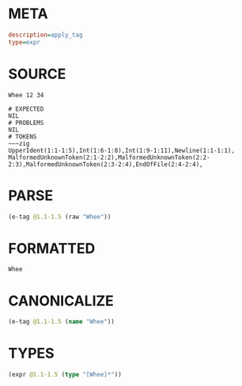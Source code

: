 # META
~~~ini
description=apply_tag
type=expr
~~~
# SOURCE
~~~roc
Whee 12 34
~~~
~~~
# EXPECTED
NIL
# PROBLEMS
NIL
# TOKENS
~~~zig
UpperIdent(1:1-1:5),Int(1:6-1:8),Int(1:9-1:11),Newline(1:1-1:1),
MalformedUnknownToken(2:1-2:2),MalformedUnknownToken(2:2-2:3),MalformedUnknownToken(2:3-2:4),EndOfFile(2:4-2:4),
~~~
# PARSE
~~~clojure
(e-tag @1.1-1.5 (raw "Whee"))
~~~
# FORMATTED
~~~roc
Whee
~~~
# CANONICALIZE
~~~clojure
(e-tag @1.1-1.5 (name "Whee"))
~~~
# TYPES
~~~clojure
(expr @1.1-1.5 (type "[Whee]*"))
~~~
